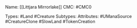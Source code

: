 Name: [[Littjara Mirrorlake]]
CMC: #CMC0

Types: #Land #Creature
Subtypes: 
Attributes: #UManaSource #CreatureClone #SlowLand #TokenCreation